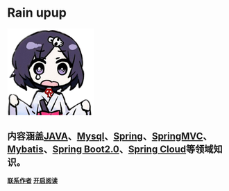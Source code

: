 # **Rain upup**
![](image/rain1.png)

## **内容涵盖[JAVA](/docs/java/java.md)、[Mysql](/docs/mysql/mysql.md)、[Spring](/docs/spring/spring.md)、[SpringMVC](/docs/springmvc/springmvc.md)、[Mybatis](/docs/mybatis/mybatis.md)、[Spring Boot2.0](/docs/springboot/springboot.md)、[Spring Cloud](/docs/springcloud/springcloud.md)等领域知识。**


[**联系作者**](/docs/work/contact.md)
[**开启阅读**](README.md)
